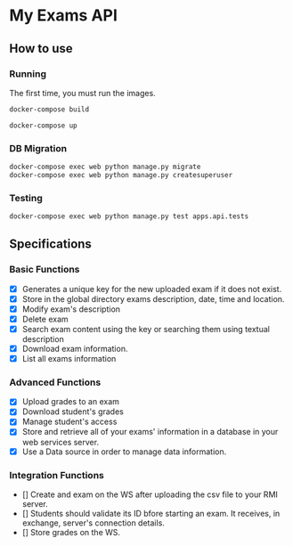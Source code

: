 # My Exams API

## How to use
### Running
The first time, you must run the images.
```bash
docker-compose build
```
```bash
docker-compose up
```

### DB Migration
```bash
docker-compose exec web python manage.py migrate
docker-compose exec web python manage.py createsuperuser
```

### Testing
```bash
docker-compose exec web python manage.py test apps.api.tests
```

## Specifications
### Basic Functions
- [X] Generates a unique key for the new uploaded exam if it does not exist.
- [X] Store in the global directory exams description, date, time and location.
- [X] Modify exam's description
- [X] Delete exam
- [X] Search exam content using the key or searching them using textual description
- [X] Download exam information.
- [x] List all exams information

### Advanced Functions
- [X] Upload grades to an exam
- [X] Download student's grades
- [X] Manage student's access
- [X] Store and retrieve all of your exams' information in a database in your web services server.
- [X] Use a Data source in order to manage data information.

### Integration Functions
- [] Create and exam on the WS after uploading the csv file to your RMI server.
- [] Students should validate its ID bfore starting an exam. It receives, in exchange, server's connection details.
- [] Store grades on the WS.

